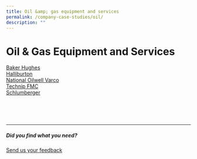 ```yaml
---
title: Oil &amp; gas equipment and services
permalink: /company-case-studies/oil/
description: ""
---
```

# Oil &amp; Gas Equipment and Services
[Baker Hughes](https://www.edb.gov.sg/content/edb/en/our-industries/company-highlights/baker-hughes.html)  
[Halliburton](https://www.edb.gov.sg/content/edb/en/our-industries/company-highlights/halliburton.html)  
[National Oilwell Varco](https://www.edb.gov.sg/content/edb/en/our-industries/company-highlights/national-oilwell-varco.html)  
[Technip FMC](https://www.edb.gov.sg/content/edb/en/our-industries/company-highlights/technipfmc.html)  
[Schlumberger](https://www.edb.gov.sg/content/edb/en/our-industries/company-highlights/schlumberger.html)

<br>
<br>
<br>

<hr>

##### Did you find what you need?
[Send us your feedback](https://form.gov.sg/642693623cb98f001239be0d)